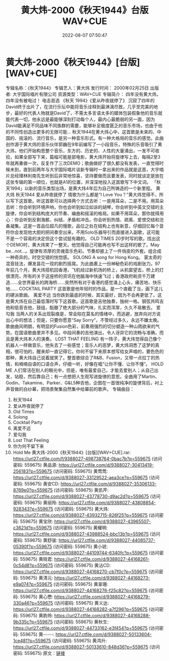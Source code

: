 ﻿---
title: 黄大炜-2000《秋天1944》台版WAV+CUE
date: 2022-08-07 07:50:47
categories: WAV车载音乐、镜像
tags: 华语中文
---
# 黄大炜-2000《秋天1944》[台版][WAV+CUE]

专辑名称：《秋天1944》
专辑艺人：黄大炜
发行时间： 2000年02月25日
出版者: 大宇国际唱片有限公司
资源类型：WAV+CUE
专辑简介：
四年没有黄大炜，四年没有被电过！
电击首选 《秋天 1994》《爱从昨夜就停了》
沉寂了四年的David终于出片了，在流行乐坛中能将音乐诠释到最淋漓尽致，几乎至完美的地步，最好的代表人物就是David了，不需太多言语太多的媒体包装假象他的音乐就能代表一切，他永远是最能够深刻打动每个人，最内心最脆弱的另一面，因为David能满足不同品味不同族群的需要，能够补足极度匮乏的音乐市场，也由于他的不同性创造出更多的无限可能...
秋天1944在黄大炜心中，这首歌是未来的、中国的、摇滚的、流行音乐，是另一种音乐形式。有一种大格局的音乐的感觉。此曲创作源于黄大炜的音乐伙伴郭巍在9年前编写了一小段音乐，特殊的乐音吸引了黄大炜，他们开始构思整个音乐，东方的、历史的、人性的大量涌出，一发不可收拾，如果全部写下来，篇幅可能是部电影，黄大炜开始将旋律写上去，每隔2至3年就再重做一次，反复作了三次DEMO；歌曲做好了很久都没有发表，一直觉得时候未到，直到前两年与大宇国际唱片谈新专辑时一拿出来的作品就是这首，大宇唱片总经理林利南先生听到后非常地惊喜，坚持要做而且要发表，同时就谈定是放在这张专辑的第一顺位，也就是A1的位置，并深深地投入这首歌写下中文词。
「秋天1994」以新的音乐类型出场，是黄大炜4年后为自己所铸造的一个新里程。
黄大炜 秋天1944
爱从昨夜就停了 情歌为什么都是“I Love
You？”黄大炜觉得不，所以写下这首歌。听这首歌可以选择两个方式去听：一是用耳朵，二是不用。用耳朵去听：你会听到环境声响，你也会听到如泣如诉的胡琴，你会听到中英文交错的主旋律，你会听到结构庞大的节奏、编曲和摇滚的格局。如果不用耳朵，那你就得用心：你会听到反剩海骸、纠结、矛盾和冲击。你会听到热情、疏离、爱恨交结和沧桑凝集。这是一首品位超凡的慢歌，品位之处在结构上也有新意，仔细回忆每个音符你会发现他大胆的把间奏空出来，不用Solo乐器导引而直接进入副歌，这可能不是一个容易的决定但这个尝试挺有趣的。
OLD TIMES
20岁时写的歌。找出这个DEMO时，黄大炜笑了一整天。他觉得自己可能再也写不出这样的歌了。May
be…not…。旋律有浓厚的灵魂音乐色彩。节奏却披上了一件俏皮的外套。组合成一种奇异的，时空交错的恍惚感。
SOLONG
A song for Hong Kong。
蒙太奇的混音技法，爆发昙花一现的剧烈摇晃。为此曲裹上一份神秘色彩的戏剧张力。97年前几个月，黄大炜搭机回香港，飞机经过新机场的桥上，从机窗望去，桥上的灯很漂亮，所有的关于这座桥的资讯在他脑海中快速飞过；香港政府耗资千万建造……全世界最长的跨海桥……突然所有对于香港的感觉涌上心头，痛苦地、快乐地……
COCKTAIL PARTY
这首歌是他年轻时的作品，是一个直截了当，画下这儿的硬派歌曲。
离爱不远
当你跌到最底的时候，其实最好，因为不会再更低了。这是黄大炜在自己最低落时写下这首歌。这首歌是吉他独奏，独树一格。钢弦共鸣吉他和低音吉他，鼓组，酝酿了绝大部分的气味，扎实而浑厚，久久不易散去。
爱勾我
当两人的关系出现裂痕是，常会陷在莫名的情绪中，而逃避，放弃向对方说出心中的想法；但是，只要你愿意“Say
Sorry”，不管经过多久，永远不嫌太晚。歌曲曲风明朗，有明显的Fusion色彩，前奏用强烈的切分塑造一种山雨欲来的气势。在国语歌曲里并不多见。中段间奏的吉他演出，令人讶异它的流畅与准确，而且是黄大炜本人的演奏。
LOST THAT FEELING
有一阵子，黄大炜觉得自己像个机器人一样做音乐，他失去了一些感觉；音乐人的恶梦，黄大炜洞悉了这梦的真相，很可怕的，醒来却一直记得它。你何不留下来原本想写给女声唱的，要色色的那种，黄大炜自己说着就笑了。整首歌综合了R&B、Fusion，又带一点拉丁的热情，和喃喃自语的口语合声，仔细一听，好像在唱“让你不懂、让你不懂”。
HOLD ME
人们常活在别人的眼光中，但是，唯有最爱自己，才能去爱别人；从自己出发，站稳，然后靠自己；有一点想把人生观写进旋律的意思。全曲用了Martin、Godin、Takamine、Parker、G&L5种吉他，企图在一首很纯净的旋律背后，衬上声音做的白纱幕，把场景聚集自然集中给幕前的歌声。
专辑曲目：
1. 秋天1944
2. 爱从昨夜就停了
3. Old Times
4. Solong
5. Cocktail Party
6. 离爱不远
7. 爱勾我
8. Lost That Feeling
9. 你为何不留下来
10. Hold Me
黄大炜-2000《秋天1944》[台版][WAV+CUE].rar: https://url27.ctfile.com/f/9388027-498738764-0bac7b?p=559675
(访问密码: 559675)
黄品源: https://url27.ctfile.com/d/9388027-30413419-256183?p=559675
(访问密码: 559675)
黄莺莺: https://url27.ctfile.com/d/9388027-33129522-aea3ce?p=559675
(访问密码: 559675)
黄安CD: https://url27.ctfile.com/d/9388027-35306133-8769e0?p=559675
(访问密码: 559675)
黄凯芹: https://url27.ctfile.com/d/9388027-43778730-d9ac2d?p=559675
(访问密码: 559675)
黄丽玲: https://url27.ctfile.com/d/9388027-43808854-928343?p=559675
(访问密码: 559675)
黄大炜: https://url27.ctfile.com/d/9388027-43932715-826f25?p=559675
(访问密码: 559675)
黄宝欣: https://url27.ctfile.com/d/9388027-43965507-c3621d?p=559675
(访问密码: 559675)
黄耀明: https://url27.ctfile.com/d/9388027-43988524-bbc13b?p=559675
(访问密码: 559675)
黄舒骏: https://url27.ctfile.com/d/9388027-44085737-05390f?p=559675
(访问密码: 559675)
黄小琥: https://url27.ctfile.com/d/9388027-44109744-6340fc?p=559675
(访问密码: 559675)
黄晓君: https://url27.ctfile.com/d/9388027-44168261-0c54d8?p=559675
(访问密码: 559675)
黄沾CD: https://url27.ctfile.com/d/9388027-44168270-cb7f0c?p=559675
(访问密码: 559675)
黄清元: https://url27.ctfile.com/d/9388027-44168273-e9a074?p=559675
(访问密码: 559675)
黄翠珊: https://url27.ctfile.com/d/9388027-44168276-f25c82?p=559675
(访问密码: 559675)
黄心懋: https://url27.ctfile.com/d/9388027-44168279-330a46?p=559675
(访问密码: 559675)
黄义达: https://url27.ctfile.com/d/9388027-44168282-a7f296?p=559675
(访问密码: 559675)
黄韵玲: https://url27.ctfile.com/d/9388027-44168288-9b335c?p=559675
(访问密码: 559675)
黄秋生: https://url27.ctfile.com/d/9388027-44733162-e3f454?p=559675
(访问密码: 559675)
黄-----: https://url27.ctfile.com/d/9388027-50133604-1ce481?p=559675
(访问密码: 559675)
黄鸿升: https://url27.ctfile.com/d/9388027-50133610-848d36?p=559675
(访问密码: 559675)
原文：[链接](https://blog.sina.com.cn/s/blog_1647c7e7601030yqu.html)